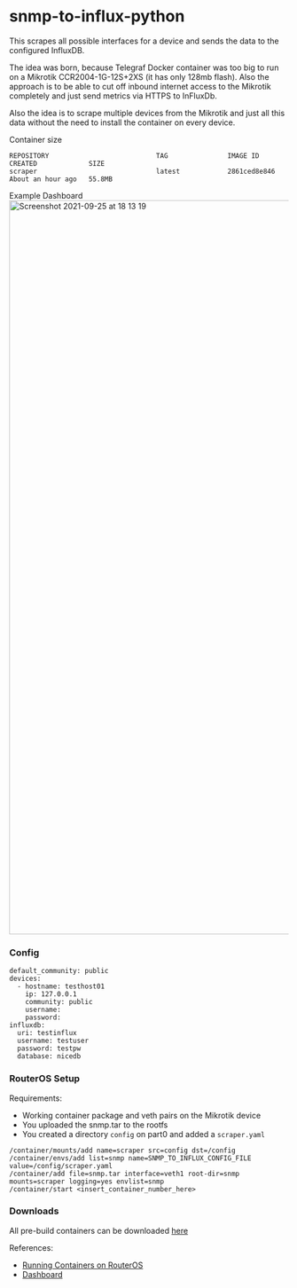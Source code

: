 # snmp-to-influx-python

This scrapes all possible interfaces for a device and sends the data to the configured InfluxDB.

The idea was born, because Telegraf Docker container was too big to run on a Mikrotik CCR2004-1G-12S+2XS (it has only 128mb flash). Also the approach is to be able to cut off inbound internet access to the Mikrotik completely and just send metrics via HTTPS to InFluxDb.

Also the idea is to scrape multiple devices from the Mikrotik and just all this data without the need to install the container on every device.

Container size
```
REPOSITORY                           TAG               IMAGE ID       CREATED             SIZE
scraper                              latest            2861ced8e846   About an hour ago   55.8MB
```

Example Dashboard
<img width="1324" alt="Screenshot 2021-09-25 at 18 13 19" src="https://user-images.githubusercontent.com/6527744/134778264-cd808d63-4e8e-4366-bf01-e74f30d3a907.png">

### Config

```
default_community: public
devices:
  - hostname: testhost01
    ip: 127.0.0.1
    community: public
    username:
    password:
influxdb:
  uri: testinflux
  username: testuser
  password: testpw
  database: nicedb
```

### RouterOS Setup

Requirements:
- Working container package and veth pairs on the Mikrotik device
- You uploaded the snmp.tar to the rootfs
- You created a directory `config` on part0 and added a `scraper.yaml`

```
/container/mounts/add name=scraper src=config dst=/config
/container/envs/add list=snmp name=SNMP_TO_INFLUX_CONFIG_FILE value=/config/scraper.yaml
/container/add file=snmp.tar interface=veth1 root-dir=snmp mounts=scraper logging=yes envlist=snmp
/container/start <insert_container_number_here>
```

### Downloads

All pre-build containers can be downloaded [here](https://github.com/awlx/snmp-to-influx-python/pkgs/container/snmp-to-influx-python)

References:
- [Running Containers on RouterOS](https://forum.mikrotik.com/viewtopic.php?f=1&t=178342)
- [Dashboard](https://stats.ffmuc.net/d/V1sioJN7k/mikrotik-monitoring?orgId=1)
